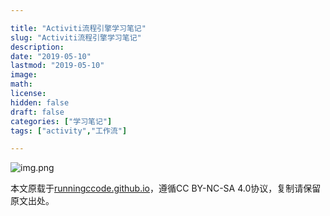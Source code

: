 ```yaml
---

title: "Activiti流程引擎学习笔记"
slug: "Activiti流程引擎学习笔记"
description:
date: "2019-05-10"
lastmod: "2019-05-10"
image:
math:
license:
hidden: false
draft: false
categories: ["学习笔记"]
tags: ["activity","工作流"]

---
```

![img.png](img.png)

本文原载于[runningccode.github.io](https://runningccode.github.io)，遵循CC BY-NC-SA 4.0协议，复制请保留原文出处。